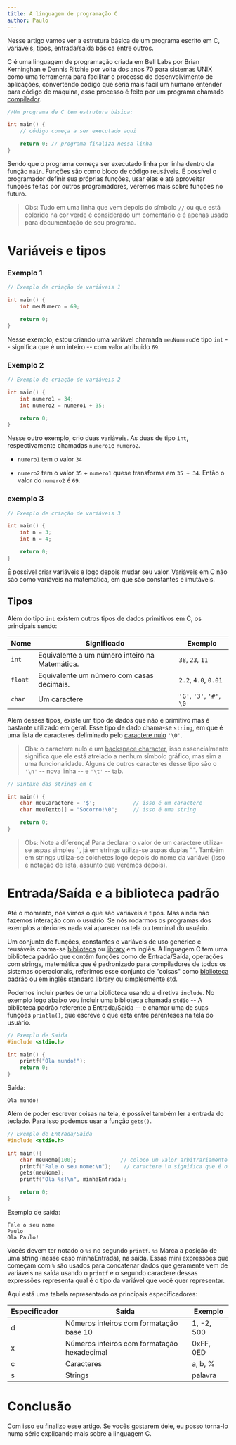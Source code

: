 ```yaml
---
title: A linguagem de programação C
author: Paulo
---
```


Nesse artigo vamos ver a estrutura básica de um programa escrito em C, variáveis, tipos, entrada/saída básica entre outros.

C é uma linguagem de programação criada em Bell Labs por Brian Kerninghan e Dennis Ritchie por volta dos anos 70 para sistemas UNIX como uma ferramenta para facilitar o processo de desenvolvimento de aplicações, convertendo código que seria mais fácil um humano entender para código de máquina, esse processo é feito por um programa chamado <u>compilador</u>.


```c
//Um programa de C tem estrutura básica:

int main() {
    // código começa a ser executado aqui 

    return 0; // programa finaliza nessa linha
}
```

Sendo que o programa começa ser executado linha por linha dentro da função ``main``. Funções são como bloco de código reusáveis. É possível o programador definir sua próprias funções, usar elas e até aproveitar funções feitas por outros programadores, veremos mais sobre funções no futuro.

> Obs: Tudo em uma linha que vem depois do símbolo ``//`` ou que está colorido na cor verde é considerado um <u>comentário</u> e é apenas usado para documentação de seu programa.

# Variáveis e tipos

### Exemplo 1

```c
// Exemplo de criação de variáveis 1

int main() {
    int meuNumero = 69;

    return 0;
}
```

Nesse exemplo, estou criando uma variável chamada ``meuNumero``de tipo ``int`` -- significa que é um inteiro -- com valor atribuido ``69``.

### Exemplo 2

```c
// Exemplo de criação de variáveis 2

int main() {
    int numero1 = 34;
    int numero2 = numero1 + 35;

    return 0;
}
```

Nesse outro exemplo, crio duas variáveis. As duas de tipo ``int``, respectivamente chamadas ``numero1``e ``numero2``.

- ``numero1`` tem o valor ``34``

- ``numero2`` tem o valor ``35`` + ``numero1`` quese transforma em ``35 + 34``. Então o valor do ``numero2`` é ``69``.

### exemplo 3

```c
// Exemplo de criação de variáveis 3

int main() {
    int n = 3;
    int n = 4;

    return 0;
}
```

É possível criar variáveis e logo depois mudar seu valor. Variáveis em C não são como variáveis na matemática, em que são constantes e imutáveis.

## Tipos

Além do tipo ``int`` existem outros tipos de dados primitivos em C, os principais sendo: 

|Nome|Significado|Exemplo|
|-|-|-|
|``int``|Equivalente a um número inteiro na Matemática.|``38``, ``23``, ``11``|
|``float``|Equivalente um número com casas decimais.|``2.2``, ``4.0``, ``0.01``|
|``char``|Um caractere|``'G'``, ``'3'``, ``'#'``, ``\0``|

Além desses tipos, existe um tipo de dados que não é primitivo mas é bastante utilizado em geral. Esse tipo de dado chama-se ``string``, em que é uma lista de caracteres deliminado pelo <u>caractere nulo</u> ``'\0'``.


> Obs: o caractere nulo é um <u>backspace character</u>, isso essencialmente significa que ele está atrelado a nenhum símbolo gráfico, mas sim a uma funcionalidade. Alguns de outros caracteres desse tipo são o ``'\n'`` -- nova linha -- e ``'\t'`` -- tab.

```c
// Sintaxe das strings em C

int main() {
    char meuCaractere = '$';            // isso é um caractere
    char meuTexto[] = "Socorro!\0";     // isso é uma string

    return 0;
}
```

> Obs: Note a diferença! Para declarar o valor de um caractere utiliza-se aspas simples '', já em strings utiliza-se aspas duplas "". Também em strings utiliza-se colchetes logo depois do nome da variável (isso é notação de lista, assunto que veremos depois).

# Entrada/Saída e a biblioteca padrão

Até o momento, nós vimos o que são variáveis e tipos. Mas ainda não fazemos interação com o usuário. Se nós rodarmos os programas dos exemplos anteriores nada vai aparecer na tela ou terminal do usuário.

Um conjunto de funções, constantes e variáveis de uso genérico e reusáveis chama-se <u>biblioteca</u> ou <u>library</u> em inglês. A linguagem C tem uma biblioteca padrão que contém funções como de Entrada/Saída, operações com strings, matemática que é padronizado para compiladores de todos os sistemas operacionais, referimos esse conjunto de "coisas" como <u>biblioteca padrão</u> ou em inglês <u>standard library</u> ou simplesmente <u>std</u>.

Podemos incluir partes de uma biblioteca usando a diretiva `include`. No exemplo logo abaixo vou incluir uma biblioteca chamada ``stdio`` -- A biblioteca padrão referente a Entrada/Saída -- e chamar uma de suas funções ``println()``, que escreve o que está entre parênteses na tela do usuário.

```c
// Exemplo de Saida
#include <stdio.h>

int main() {
    printf("Ola mundo!");
    return 0;
}
```

Saída:

```
Ola mundo!
```

Além de poder escrever coisas na tela, é possível também ler a entrada do teclado. Para isso podemos usar a função ``gets()``.

```c
// Exemplo de Entrada/Saida
#include <stdio.h>

int main(){
    char meuNome[100];              // coloco um valor arbitrariamente grande para ser meu buffer
    printf("Fale o seu nome:\n");    // caractere \n significa que é o fim da linha.
    gets(meuNome);
    printf("Ola %s!\n", minhaEntrada); 

    return 0;
}
```

Exemplo de saída:

```
Fale o seu nome
Paulo
Ola Paulo!
```

Vocês devem ter notado o `%s` no segundo ``printf``. ``%s`` Marca a posição de uma string (nesse caso minhaEntrada), na saída. Essas mini expressões que começam com ``%`` são usados para concatenar dados que geramente vem de variáveis na saída usando o ``printf`` e o segundo caractere dessas expressões representa qual é o tipo da variável que você quer representar.

Aqui está uma tabela representado os principais especificadores: 

|Especificador|Saída|Exemplo|
|-|-|-|
|d|Números inteiros com formatação base 10|1, -2, 500|
|x|Números inteiros com formatação hexadecimal| 0xFF, 0ED|
|c|Caracteres|a, b, %|
|s|Strings|palavra|


# Conclusão

Com isso eu finalizo esse artigo. Se vocês gostarem dele, eu posso torna-lo numa série explicando mais sobre a linguagem C.
